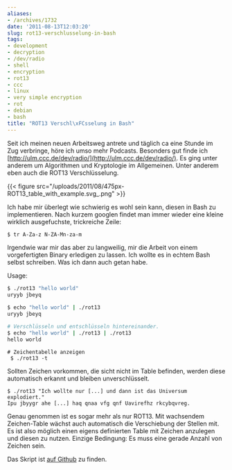 ```yaml
---
aliases:
- /archives/1732
date: '2011-08-13T12:03:20'
slug: rot13-verschlusselung-in-bash
tags:
- development
- decryption
- /dev/radio
- shell
- encryption
- rot13
- ccc
- linux
- very simple encryption
- rot
- debian
- bash
title: "ROT13 Verschl\xFCsselung in Bash"
---
```


Seit ich meinen neuen Arbeitsweg antrete und täglich ca eine Stunde im Zug
verbringe, höre ich umso mehr Podcasts. Besonders gut finde ich
[http://ulm.ccc.de/dev/radio/](http://ulm.ccc.de/dev/radio/). Es ging unter
anderem um Algorithmen und Kryptologie im Allgemeinen. Unter anderem eben
auch die ROT13 Verschlüsselung.

{{< figure src="/uploads/2011/08/475px-ROT13_table_with_example.svg_.png" >}}

Ich habe mir überlegt wie schwierig es wohl sein kann, diesen in Bash zu
implementieren. Nach kurzem googlen findet man immer wieder eine kleine
wirklich ausgefuchste, trickreiche Zeile:

``` bash
$ tr A-Za-z N-ZA-Mn-za-m
```

Irgendwie war mir das aber zu langweilig, mir die Arbeit von einem
vorgefertigten Binary erledigen zu lassen. Ich wollte es in echtem Bash
selbst schreiben. Was ich dann auch getan habe.

Usage:

``` bash
$ ./rot13 "hello world"
uryyb jbeyq
```

``` bash
$ echo "hello world" | ./rot13
uryyb jbeyq
```

``` bash
# Verschlüsseln und entschlüsseln hintereinander.
$ echo "hello world" | ./rot13 | ./rot13
hello world
```

```
# Zeichentabelle anzeigen
 $ ./rot13 -t
```

Sollten Zeichen vorkommen, die sicht nicht im Table befinden, werden diese
automatisch erkannt und bleiben unverschlüsselt.

```
$ ./rot13 "Ich wollte nur [...] und dann ist das Universum explodiert."
Ipu jbyygr ahe [...] haq qnaa vfg qnf Uavirefhz rkcybqvreg.
```

Genau genommen ist es sogar mehr als nur ROT13. Mit wachsendem
Zeichen-Table wächst auch automatisch die Verschiebung der Stellen mit. Es
ist also möglich einen eigens definierten Table mit Zeichen anzulegen und
diesen zu nutzen. Einzige Bedingung: Es muss eine gerade Anzahl von Zeichen
sein.

Das Skript ist [auf Github](https://gist.github.com/noqqe/1143762/) zu finden.